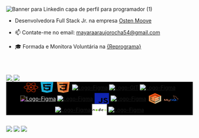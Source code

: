 ![Banner para Linkedin capa de perfil  para programador  (1)](https://github.com/MayaraRocha95/MayaraRocha95/assets/98711190/cf209993-b49d-4ffa-a0f5-b53e244910e7)




- Desenvolvedora Full Stack Jr. na empresa [Osten Moove](https://www.ostenmoove.com.br// "Osten Moove") 
                                                                    
- 📫 Contate-me no email: mayaraaraujorocha54@gmail.com
- :mortar_board: Formada e Monitora Voluntária na [{Reprograma}](https://reprograma.com.br/ "{Reprograma}") 






<!--
**MayaraRocha95/MayaraRocha95** is a ✨ _special_ ✨ repository because its `README.md` (this file) appears on your GitHub profile.
<div>




- 🔭 I’m currently working on ...
- 🌱 I’m currently learning ...
- 👯 I’m looking to collaborate on ...
- 🤔 I’m looking for help with ...
- 💬 Ask me about ...
- 📫 How to reach me: ...
- 😄 Pronouns: ...
- ⚡ Fun fact: ...
-->
<br/><br/>
<div>
  
  <a href="https://github.com/MayaraRocha95">
  <img height="180em" src="https://github-readme-stats.vercel.app/api?username=MayaraRocha95&show_icons=true&theme=dracula&include_all_commits=true&count_private=true"/>   
  <img height="180em" src="https://github-readme-stats.vercel.app/api/top-langs/?username=MayaraRocha95&layout=compact&langs_count=7&theme=dracula"/>

   

<div align="center" style="background-color: black;">
  <img align="center" alt="sildev-React" height="30" width="40" src="https://raw.githubusercontent.com/devicons/devicon/master/icons/react/react-original.svg" style="filter: invert(100%);">
  <img align="center" alt="sildev-HTML" height="30" width="40" src="https://raw.githubusercontent.com/devicons/devicon/master/icons/html5/html5-original.svg" style="filter: invert(100%);">
  <img align="center" alt="sildev-CSS" height="30" width="40" src="https://raw.githubusercontent.com/devicons/devicon/master/icons/css3/css3-original.svg" style="filter: invert(100%);">
  <a href="https://angular.io/"><img align="center" alt="Logo-Figma" height="30" width="40" src="https://angular.io/assets/images/logos/angular/angular.svg"></a>
  <a href="https://git-scm.com/"><img align="center" alt="Logo-GIT" height="30" width="40" src="https://cdn.jsdelivr.net/gh/devicons/devicon/icons/git/git-original-wordmark.svg"></a>
  <a href="https://www.figma.com/"><img align="center" alt="Logo-Figma" height="30" width="40" src="https://cdn.jsdelivr.net/gh/devicons/devicon/icons/figma/figma-original.svg"></a>
  <a href="https://p5js.org/"><img align="center" alt="Logo-Figma" height="30" width="40" src="https://p5js.org/assets/img/p5js.svg" style="filter: invert(100%);"></a>
  <a href="https://www.typescriptlang.org/"><img align="center" alt="Logo-Figma" height="30" width="30" src="https://bognarjunior.files.wordpress.com/2018/09/typescript.png"></a>
  <img align="center" alt="sildev-JS" height="30" width="40" src="https://raw.githubusercontent.com/devicons/devicon/master/icons/javascript/javascript-plain.svg" style="filter: invert(100%);">
   <a href="https://nextjs.org/"><img align="center" alt="Logo-Figma" height="30" width="40" src="https://cdn.jsdelivr.net/gh/devicons/devicon/icons/nextjs/nextjs-original-wordmark.svg" style="filter: invert(0%);"></a>
  <img align="center" alt="sildev-Sequelize" height="30" width="40" src="https://raw.githubusercontent.com/devicons/devicon/master/icons/sequelize/sequelize-original.svg" style="filter: invert(100%);">
  <img align="center" alt="sildev-SQL" height="30" width="40" src="https://raw.githubusercontent.com/devicons/devicon/master/icons/mysql/mysql-original-wordmark.svg" style="filter: invert(100%);">
  <a href="https://expressjs.com/"><img align="center" alt="Logo-Figma" height="30" width="40" src="https://img.icons8.com/?size=512&id=WNoJgbzDr3i2&format=png"></a>
   <img align="center" alt="sildev-Node.js" height="30" width="40" src="https://raw.githubusercontent.com/devicons/devicon/master/icons/nodejs/nodejs-original-wordmark.svg">
  <a href="https://www.java.com/pt-BR/"><img align="center" alt="Logo-Figma" height="30" width="30" src="https://d3njjcbhbojbot.cloudfront.net/api/utilities/v1/imageproxy/https://coursera-course-photos.s3.amazonaws.com/0a/8cd7f1b14344618b75142593bc7af8/JavaCupLogo800x800.png?auto=format%2Ccompress&dpr=1"></a>
</div>




  
  
## 
 
<div>
<a href = "mailto:mayaraaraujorocha54@gmail.com"><img src="https://img.shields.io/badge/Gmail-D14836?style=for-the-badge&logo=gmail&logoColor=white" target="_blank"></a>
 <a href="https://www.linkedin.com/in/mayaraaraujorocha/" target="_blank"><img src="https://img.shields.io/badge/-LinkedIn-%230077B5?style=for-the-badge&logo=linkedin&logoColor=white" target="_blank"></a> 
  <a href="https://twitter.com/MayaraARochaaa" target="_blank"><img src="https://img.shields.io/badge/Twitter-1DA1F2?style=for-the-badge&logo=twitter&logoColor=white" target="_blank"></a> 



  </div>
   
